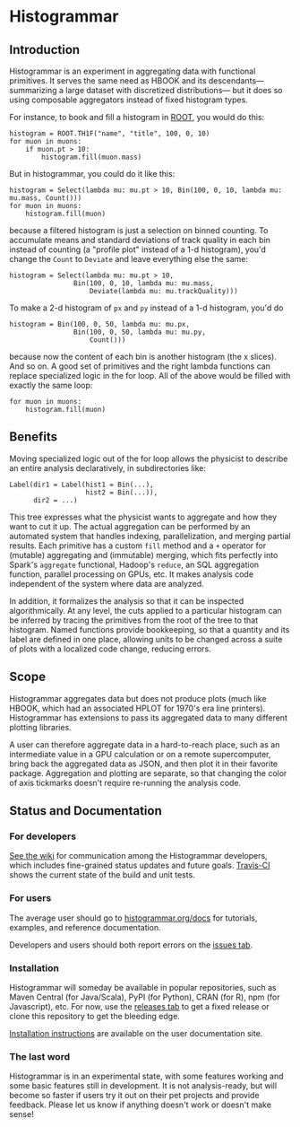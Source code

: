 # Histogrammar

## Introduction

Histogrammar is an experiment in aggregating data with functional primitives. It serves the same need as HBOOK and its descendants&mdash; summarizing a large dataset with discretized distributions&mdash; but it does so using composable aggregators instead of fixed histogram types.

For instance, to book and fill a histogram in [ROOT](http://root.cern.ch), you would do this:

    histogram = ROOT.TH1F("name", "title", 100, 0, 10)
    for muon in muons:
        if muon.pt > 10:
            histogram.fill(muon.mass)

But in histogrammar, you could do it like this:

    histogram = Select(lambda mu: mu.pt > 10, Bin(100, 0, 10, lambda mu: mu.mass, Count()))
    for muon in muons:
        histogram.fill(muon)

because a filtered histogram is just a selection on binned counting. To accumulate means and standard deviations of track quality in each bin instead of counting (a "profile plot" instead of a 1-d histogram), you'd change the `Count` to `Deviate` and leave everything else the same:

    histogram = Select(lambda mu: mu.pt > 10,
                    Bin(100, 0, 10, lambda mu: mu.mass,
                        Deviate(lambda mu: mu.trackQuality)))

To make a 2-d histogram of `px` and `py` instead of a 1-d histogram, you'd do

    histogram = Bin(100, 0, 50, lambda mu: mu.px,
                    Bin(100, 0, 50, lambda mu: mu.py,
                        Count()))

because now the content of each bin is another histogram (the x slices). And so on. A good set of primitives and the right lambda functions can replace specialized logic in the for loop. All of the above would be filled with exactly the same loop:

    for muon in muons:
        histogram.fill(muon)

## Benefits

Moving specialized logic out of the for loop allows the physicist to describe an entire analysis declaratively, in subdirectories like:

    Label(dir1 = Label(hist1 = Bin(...),
                       hist2 = Bin(...)),
          dir2 = ...)

This tree expresses what the physicist wants to aggregate and how they want to cut it up. The actual aggregation can be performed by an automated system that handles indexing, parallelization, and merging partial results. Each primitive has a custom `fill` method and a `+` operator for (mutable) aggregating and (immutable) merging, which fits perfectly into Spark's `aggregate` functional, Hadoop's `reduce`, an SQL aggregation function, parallel processing on GPUs, etc. It makes analysis code independent of the system where data are analyzed.

In addition, it formalizes the analysis so that it can be inspected algorithmically. At any level, the cuts applied to a particular histogram can be inferred by tracing the primitives from the root of the tree to that histogram. Named functions provide bookkeeping, so that a quantity and its label are defined in one place, allowing units to be changed across a suite of plots with a localized code change, reducing errors.

## Scope

Histogrammar aggregates data but does not produce plots (much like HBOOK, which had an associated HPLOT for 1970's era line printers). Histogrammar has extensions to pass its aggregated data to many different plotting libraries.

A user can therefore aggregate data in a hard-to-reach place, such as an intermediate value in a GPU calculation or on a remote supercomputer, bring back the aggregated data as JSON, and then plot it in their favorite package. Aggregation and plotting are separate, so that changing the color of axis tickmarks doesn't require re-running the analysis code.

## Status and Documentation

### For developers

[See the wiki](../../wiki) for communication among the Histogrammar developers, which includes fine-grained status updates and future goals. [Travis-CI](http://travis-ci.org/diana-hep/histogrammar) shows the current state of the build and unit tests.

### For users

The average user should go to [histogrammar.org/docs](http://histogrammar.org/docs) for tutorials, examples, and reference documentation.

Developers and users should both report errors on the [issues tab](http://github.com/diana-hep/histogrammar/issues).

### Installation

Histogrammar will someday be available in popular repositories, such as Maven Central (for Java/Scala), PyPI (for Python), CRAN (for R), npm (for Javascript), etc. For now, use the [releases tab](http://github.com/diana-hep/histogrammar/releases) to get a fixed release or clone this repository to get the bleeding edge.

[Installation instructions](http://histogrammar.org/docs/install.html) are available on the user documentation site.

### The last word

Histogrammar is in an experimental state, with some features working and some basic features still in development. It is not analysis-ready, but will become so faster if users try it out on their pet projects and provide feedback. Please let us know if anything doesn't work or doesn't make sense!
